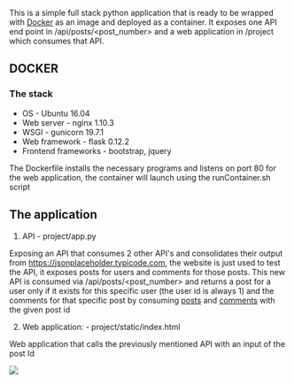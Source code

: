 

This is a simple full stack python application that is ready to be wrapped with [Docker](https://www.docker.com/) as an image and deployed as a container. It exposes one API end point in /api/posts/<post_number> and a web application in /project which consumes that API.

## DOCKER
### The stack
* OS - Ubuntu 16.04
* Web server - nginx 1.10.3
* WSGI - gunicorn 19.7.1
* Web framework - flask 0.12.2
* Frontend frameworks - bootstrap, jquery

The Dockerfile installs the necessary programs and listens on port 80 for the web application, the container will launch using the runContainer.sh script

## The application
1. API - project/app.py

Exposing an API that consumes 2 other API's and consolidates their output from https://jsonplaceholder.typicode.com, the website is just used to test the API, it exposes posts for users and comments for those posts. This new API is consumed via /api/posts/<post_number> and returns a post for a user only if it exists for this specific user (the user id is always 1) and the comments for that specific post by consuming [posts](https://jsonplaceholder.typicode.com/posts) and [comments](https://jsonplaceholder.typicode.com/posts/1/comments) with the given post id

2. Web application: - project/static/index.html

Web application that calls the previously mentioned API with an input of the post Id

![](https://i.imgur.com/PIwgRVA.gif)
